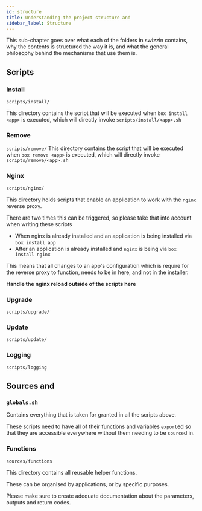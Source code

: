 ```yaml
---
id: structure
title: Understanding the project structure and 
sidebar_label: Structure
---
```


This sub-chapter goes over what each of the folders in swizzin contains, why the contents is structured the way it is, and what the general philosophy behind the mechanisms that use them is. 

## Scripts


### Install
`scripts/install/`

This directory contains the script that will be executed when `box install <app>` is executed, which will directly invoke `scripts/install/<app>.sh`

### Remove
`scripts/remove/`
This directory contains the script that will be executed when `box remove <app>` is executed, which will directly invoke `scripts/remove/<app>.sh`


### Nginx
`scripts/nginx/`

This directory holds scripts that enable an application to work with the `nginx` reverse proxy.

There are two times this can be triggered, so please take that into account when writing these scripts
- When nginx is already installed and an application is being installed via `box install app`
- After an application is already installed and `nginx` is being via `box install nginx`

This means that all changes to an app's configuration which is require for the reverse proxy to function, needs to be in here, and not in the installer.

**Handle the nginx reload outside of the scripts here**

### Upgrade
`scripts/upgrade/`

### Update
`scripts/update/`

### Logging
`scripts/logging`

## Sources and 

### `globals.sh`
Contains everything that is taken for granted in all the scripts above.

These scripts need to have all of their functions and variables `export`ed so that they are accessible everywhere without them needing to be `source`d in.

### Functions
`sources/functions`

This directory contains all reusable helper functions.

These can be organised by applications, or by specific purposes.

Please make sure to create adequate documentation about the parameters, outputs and return codes.


